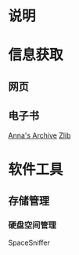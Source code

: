 # 说明

# 信息获取
## 网页
## 电子书
[Anna's Archive](https://zh.annas-archive.org/)
[Zlib](https://zh.z-library.se/)
# 软件工具
## 存储管理
### 硬盘空间管理
SpaceSniffer
